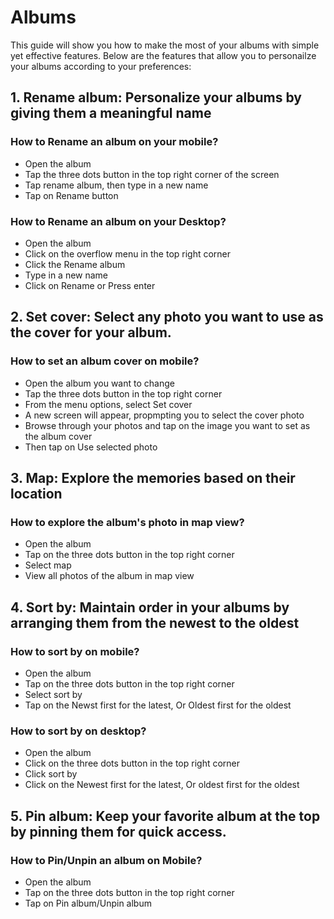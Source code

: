 # Albums

This guide will show you how to make the most of your albums with simple yet
effective features. Below are the features that allow you to personailze your
albums according to your preferences:

## 1. Rename album: Personalize your albums by giving them a meaningful name

### How to Rename an album on your mobile?

-   Open the album
-   Tap the three dots button in the top right corner of the screen
-   Tap rename album, then type in a new name
-   Tap on Rename button

### How to Rename an album on your Desktop?

-   Open the album
-   Click on the overflow menu in the top right corner
-   Click the Rename album
-   Type in a new name
-   Click on Rename or Press enter

## 2. Set cover: Select any photo you want to use as the cover for your album.

### How to set an album cover on mobile?

-   Open the album you want to change
-   Tap the three dots button in the top right corner
-   From the menu options, select Set cover
-   A new screen will appear, propmpting you to select the cover photo
-   Browse through your photos and tap on the image you want to set as the album
    cover
-   Then tap on Use selected photo

## 3. Map: Explore the memories based on their location

### How to explore the album's photo in map view?

-   Open the album
-   Tap on the three dots button in the top right corner
-   Select map
-   View all photos of the album in map view

## 4. Sort by: Maintain order in your albums by arranging them from the newest to the oldest

### How to sort by on mobile?

-   Open the album
-   Tap on the three dots button in the top right corner
-   Select sort by
-   Tap on the Newst first for the latest, Or Oldest first for the oldest

### How to sort by on desktop?

-   Open the album
-   Click on the three dots button in the top right corner
-   Click sort by
-   Click on the Newest first for the latest, Or oldest first for the oldest

## 5. Pin album: Keep your favorite album at the top by pinning them for quick access.

### How to Pin/Unpin an album on Mobile?

-   Open the album
-   Tap on the three dots button in the top right corner
-   Tap on Pin album/Unpin album
